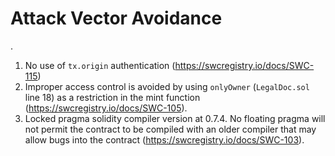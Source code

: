 # Attack Vector Avoidance
.
1) No use of `tx.origin` authentication (https://swcregistry.io/docs/SWC-115)
2) Improper access control is avoided by using `onlyOwner` (`LegalDoc.sol` line 18) as a restriction in the mint function (https://swcregistry.io/docs/SWC-105).
3) Locked pragma solidity compiler version at 0.7.4. No floating pragma will not permit the contract to be compiled with an older compiler that may allow bugs into the contract (https://swcregistry.io/docs/SWC-103).